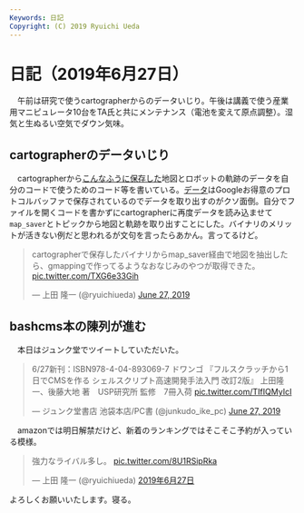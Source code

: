 ```yaml
---
Keywords: 日記
Copyright: (C) 2019 Ryuichi Ueda
---
```


# 日記（2019年6月27日）

　午前は研究で使うcartographerからのデータいじり。午後は講義で使う産業用マニピュレータ10台をTA氏と共にメンテナンス（電池を変えて原点調整）。湿気と生ぬるい空気でダウン気味。

## cartographerのデータいじり

　cartographerから[こんなふうに保存した](https://google-cartographer-ros.readthedocs.io/en/latest/assets_writer.html)地図とロボットの軌跡のデータを自分のコードで使うためのコード等を書いている。[データ](https://github.com/ryuichiueda/mapping_pfoe/blob/master/bag_and_maps/20190625_square.pbstream)はGoogleお得意のプロトコルバッファで保存されているのでデータを取り出すのがクソ面倒。自分でファイルを開くコードを書かずにcartographerに再度データを読み込ませて`map_saver`とトピックから地図と軌跡を取り出すことにした。バイナリのメリットが活きない例だと思われるが文句を言ったらあかん。言ってるけど。


<blockquote class="twitter-tweet" data-partner="tweetdeck"><p lang="ja" dir="ltr">cartographerで保存したバイナリからmap_saver経由で地図を抽出したら、gmappingで作ってるようなおなじみのやつが取得できた。 <a href="https://t.co/TXG6e33Gih">pic.twitter.com/TXG6e33Gih</a></p>&mdash; 上田 隆一 (@ryuichiueda) <a href="https://twitter.com/ryuichiueda/status/1144238537220300800?ref_src=twsrc%5Etfw">June 27, 2019</a></blockquote>
<script async src="https://platform.twitter.com/widgets.js" charset="utf-8"></script>



## bashcms本の陳列が進む

　本日はジュンク堂でツイートしていただいた。

<blockquote class="twitter-tweet" data-partner="tweetdeck"><p lang="ja" dir="ltr">6/27新刊：ISBN978-4-04-893069-7 ドワンゴ 『フルスクラッチから1日でCMSを作る シェルスクリプト高速開発手法入門 改訂2版』 上田隆一、後藤大地 著　USP研究所 監修　7冊入荷 <a href="https://t.co/TIfIQMyIcI">pic.twitter.com/TIfIQMyIcI</a></p>&mdash; ジュンク堂書店 池袋本店/PC書 (@junkudo_ike_pc) <a href="https://twitter.com/junkudo_ike_pc/status/1144130834326155264?ref_src=twsrc%5Etfw">June 27, 2019</a></blockquote>
<script async src="https://platform.twitter.com/widgets.js" charset="utf-8"></script>

　amazonでは明日解禁だけど、新着のランキングではそこそこ予約が入っている模様。

<blockquote class="twitter-tweet" data-lang="ja"><p lang="ja" dir="ltr">強力なライバル多し。 <a href="https://t.co/8U1RSipRka">pic.twitter.com/8U1RSipRka</a></p>&mdash; 上田 隆一 (@ryuichiueda) <a href="https://twitter.com/ryuichiueda/status/1144180903666573315?ref_src=twsrc%5Etfw">2019年6月27日</a></blockquote>
<script async src="https://platform.twitter.com/widgets.js" charset="utf-8"></script>


よろしくお願いいたします。寝る。
